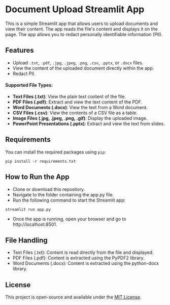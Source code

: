 # Document Upload Streamlit App

This is a simple Streamlit app that allows users to upload documents and view their content. The app reads the file's content and displays it on the page. The app allows you to redact personally identifiable information (PII).

## Features

- Upload `.txt`, `.pdf`, `.jpg`, `.jpeg`, `.png`, `.csv`, `.pptx`, or `.docx` files.
- View the content of the uploaded document directly within the app.
- Redact PII.

#### Supported File Types:
- **Text Files (.txt)**: View the plain text content of the file.
- **PDF Files (.pdf)**: Extract and view the text content of the PDF.
- **Word Documents (.docx)**: View the text from a Word document.
- **CSV Files (.csv)**: View the contents of a CSV file as a table.
- **Image Files (.jpg, .jpeg, .png, .gif)**: Display the uploaded image.
- **PowerPoint Presentations (.pptx)**: Extract and view the text from slides.

## Requirements

You can install the required packages using `pip`:
```
pip install -r requirements.txt
```

## How to Run the App

- Clone or download this repository.
- Navigate to the folder containing the app.py file.
- Run the following command to start the Streamlit app:

```
streamlit run app.py
```

- Once the app is running, open your browser and go to http://localhost:8501.

## File Handling

- Text Files (.txt): Content is read directly from the file and displayed.
- PDF Files (.pdf): Content is extracted using the PyPDF2 library.
- Word Documents (.docx): Content is extracted using the python-docx library.

## License

This project is open-source and available under the [MIT License](https://opensource.org/license/mit).
